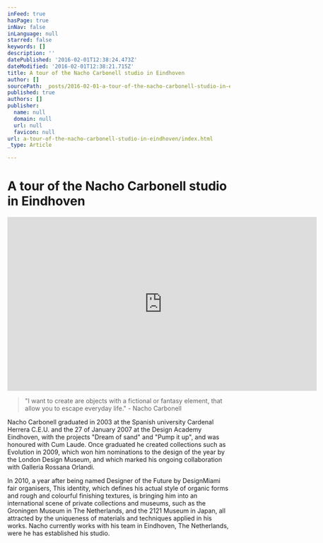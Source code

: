 ```yaml
---
inFeed: true
hasPage: true
inNav: false
inLanguage: null
starred: false
keywords: []
description: ''
datePublished: '2016-02-01T12:38:24.473Z'
dateModified: '2016-02-01T12:38:21.715Z'
title: A tour of the Nacho Carbonell studio in Eindhoven
author: []
sourcePath: _posts/2016-02-01-a-tour-of-the-nacho-carbonell-studio-in-eindhoven.md
published: true
authors: []
publisher:
  name: null
  domain: null
  url: null
  favicon: null
url: a-tour-of-the-nacho-carbonell-studio-in-eindhoven/index.html
_type: Article

---
```

# A tour of the Nacho Carbonell studio in Eindhoven

<iframe src="https://player.vimeo.com/video/85246610?color=ffffff&amp;title=0&amp;byline=0&amp;portrait=0" width="700" height="394" frameborder="0" webkitallowfullscreen="" mozallowfullscreen="" allowfullscreen="" style=""></iframe>

> "I want to create are objects with a fictional or fantasy element, that allow you to escape everyday life." - Nacho Carbonell

Nacho Carbonell graduated in 2003 at the Spanish university Cardenal Herrera C.E.U. and the 27 of January 2007 at the Design Academy Eindhoven, with the projects "Dream of sand" and "Pump it up", and was honoured with Cum Laude. Once graduated he created collections such as Evolution in 2009, which won him nominations to the design of the year by the London Design Museum, and which marked his ongoing collaboration with Galleria Rossana Orlandi. 

In 2010, a year after being named Designer of the Future by DesignMiami fair organisers,  This identity,  which defines his actual style of organic forms and rough and colourful finishing textures, is bringing him into an international scene of private collections and museums, such as the Groningen Museum in The Netherlands, and the 2121 Museum in Japan, all attracted by the uniqueness of materials and techniques applied in his works. Nacho currently works with his team in Eindhoven, The Netherlands, were he has established his studio.